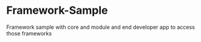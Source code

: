 # Framework-Sample
Framework sample with core and module and end developer app to access those frameworks
